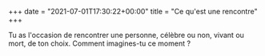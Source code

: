 +++
date = "2021-07-01T17:30:22+00:00"
title = "Ce qu'est une rencontre"
+++

Tu as l'occasion de rencontrer une personne, célèbre ou non, vivant ou mort, de ton choix. Comment imagines-tu ce moment ?
